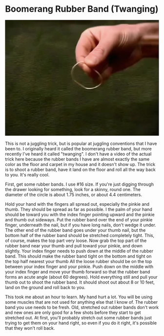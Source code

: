 # Boomerang Rubber Band (Twanging)

![Boomerang Rubber Band](/resources/videos/poster/boomerangrubberband.jpg)

This is not a juggling trick, but is popular at juggling conventions that I have been to. I originally heard it called the boomerang rubber band, but more recently I've heard it called "twanging". I don't have a video of the actual trick here because the rubber bands I have are almost exactly the same color as the floor and carpet in my house and it doesn't show up. The trick is to shoot a rubber band, have it land on the floor and roll all the way back to you. It's really cool.

First, get some rubber bands. I use #16 size. If you're just digging through the drawer looking for something, look for a skinny, round one. The diameter of the circle is about 1.75 inches, or about 4.4 centimeters.

Hold your hand with the fingers all spread out, especially the pinkie and thumb. They should be spread as far as possible. I the palm of your hand should be toward you with the index finger pointing upward and the pinkie and thumb out sideways. Put the rubber band over the end of your pinkie finger, underneath the nail, but if you have long nails, don't wedge it under. The other end of the rubber band goes under your thumb nail, but the bottom half of the rubber band should be stretched completely tight. This, of course, makes the top part very loose. Now grab the top part of the rubber band near your thumb and pull toward your pinkie, and down slightly. Your index finger needs to push down at the middle of the rubber band. This should make the rubber band tight on the bottom and tight on the top half nearest your thumb All the loose rubber should be on the top between your index finger and your pinkie. Push down on the middle with your index finger and move your thumb forward so that the rubber band forms an acute angle (about 60 degrees). Hold everything still and pull your thumb out to shoot the rubber band. It should shoot out about 8 or 10 feet, land on the ground and roll back to you.

This took me about an hour to learn. My hand hurt a lot. You will be using some muscles that are not used for anything else that I know of. The rubber band you use needs to be fresh. Old, stretched out rubber bands don't work and new ones are only good for a few shots before they start to get stretched out. At first, you'll probably stretch out some rubber bands just trying to get them on your hand right, so even if you do it right, it's possible that they won't roll back.
